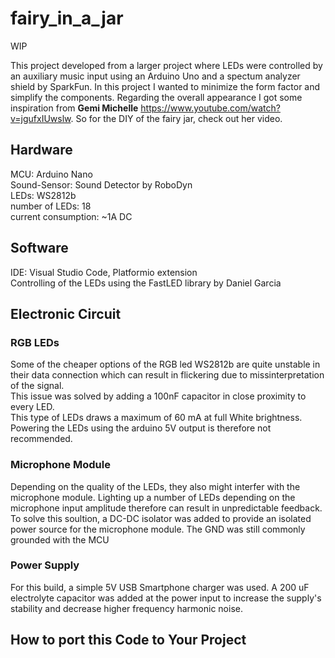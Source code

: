 # fairy_in_a_jar

WIP  

This project developed from a larger project where LEDs were controlled by an auxiliary music input using an Arduino Uno and a spectum analyzer shield by SparkFun.
In this project I wanted to minimize the form factor and simplify the components. Regarding the overall appearance I got some inspiration from **Gemi Michelle** https://www.youtube.com/watch?v=jgufxIUwslw. So for the DIY of the fairy jar, check out her video.

## Hardware

MCU: Arduino Nano  
Sound-Sensor: Sound Detector by RoboDyn  
LEDs: WS2812b  
number of LEDs: 18  
current consumption: ~1A DC

## Software

IDE: Visual Studio Code, Platformio extension  
Controlling of the LEDs using the FastLED library by Daniel Garcia

## Electronic Circuit

### RGB LEDs
Some of the cheaper options of the RGB led WS2812b are quite unstable in their data connection which can result in flickering due to missinterpretation of the signal.  
This issue was solved by adding a 100nF capacitor in close proximity to every LED.  
This type of LEDs draws a maximum of 60 mA at full White brightness. Powering the LEDs using the arduino 5V output is therefore not recommended.  

### Microphone Module
Depending on the quality of the LEDs, they also might interfer with the microphone module. Lighting up a number of LEDs depending on the microphone input amplitude therefore can result in unpredictable feedback.  
To solve this soultion, a DC-DC isolator was added to provide an isolated power source for the microphone module. The GND was still commonly grounded with the MCU

### Power Supply
For this build, a simple 5V USB Smartphone charger was used. A 200 uF electrolyte capacitor was added at the power input to increase the supply's stability and decrease higher frequency harmonic noise.

## How to port this Code to Your Project





